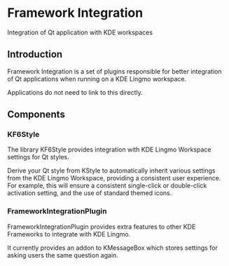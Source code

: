 # Framework Integration

Integration of Qt application with KDE workspaces

## Introduction

Framework Integration is a set of plugins responsible for better integration of
Qt applications when running on a KDE Lingmo workspace.

Applications do not need to link to this directly.

## Components

### KF6Style

The library KF6Style provides integration with KDE Lingmo Workspace
settings for Qt styles.

Derive your Qt style from KStyle to automatically inherit various
settings from the KDE Lingmo Workspace, providing a consistent user
experience. For example, this will ensure a consistent single-click
or double-click activation setting, and the use of standard themed
icons.

### FrameworkIntegrationPlugin

FrameworkIntegrationPlugin provides extra features to other KDE
Frameworks to integrate with KDE Lingmo.

It currently provides an addon to KMessageBox which stores settings
for asking users the same question again.


